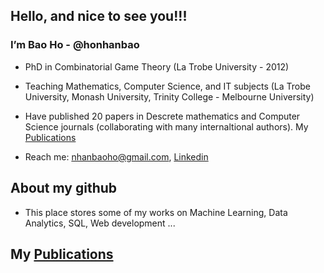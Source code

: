 
<h2>Hello, and nice to see you!!!</h2>

<div>
 <h3>I’m Bao Ho - @honhanbao</h3>
   
 - PhD in Combinatorial Game Theory (La Trobe University - 2012) 
 
 - Teaching Mathematics, Computer Science, and IT subjects (La Trobe University, Monash University, Trinity College - Melbourne University)
  
 - Have published 20 papers in Descrete mathematics and Computer Science journals (collaborating with many internaltional authors). My <a href="https://scholars.latrobe.edu.au/nbho/publications">Publications</a>
  
 - Reach me: nhanbaoho@gmail.com,  <a href="www.linkedin.com/in/baonhanho">Linkedin</a>  
 </div>
 
 <h2>About my github</h2>
 
 - This place stores some of my works on Machine Learning, Data Analytics, SQL, Web development ...
 
<!--  <h2>Technical skills:</h2>
 - Python, Java, SQL, Excel VBA
 
 - NumPy, Pansda, Seaborn, Mathplotlib, Scikit-Learn

 - JavaScript, CSS, HTML, C#, ASP.NET
 
 - Microsoft SQL Server, JDBC  -->

 
 <h2>  My <a href="https://scholars.latrobe.edu.au/nbho/publications">Publications</a></h2>



<!---
honhanbao/honhanbao is a ✨ special ✨ repository because its `README.md` (this file) appears on your GitHub profile.
You can click the Preview link to take a look at your changes.
--->
